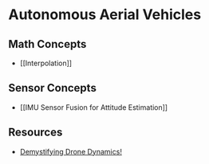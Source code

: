 # Autonomous Aerial Vehicles

## Math Concepts

- [[Interpolation]]

## Sensor Concepts

- [[IMU Sensor Fusion for Attitude Estimation]]

## Resources

- [Demystifying Drone Dynamics!](https://towardsdatascience.com/demystifying-drone-dynamics-ee98b1ba882f)